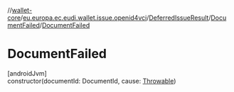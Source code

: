 //[wallet-core](../../../../index.md)/[eu.europa.ec.eudi.wallet.issue.openid4vci](../../index.md)/[DeferredIssueResult](../index.md)/[DocumentFailed](index.md)/[DocumentFailed](-document-failed.md)

# DocumentFailed

[androidJvm]\
constructor(documentId: DocumentId,
cause: [Throwable](https://kotlinlang.org/api/latest/jvm/stdlib/kotlin/-throwable/index.html))
